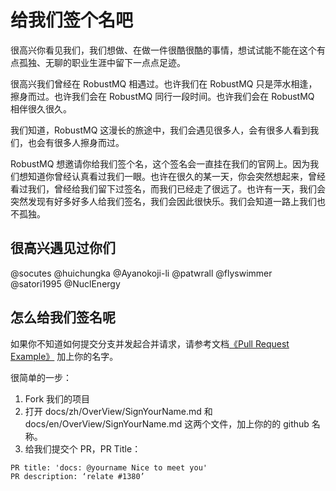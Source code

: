 # 给我们签个名吧

很高兴你看见我们，我们想做、在做一件很酷很酷的事情，想试试能不能在这个有点孤独、无聊的职业生涯中留下一点点足迹。

很高兴我们曾经在 RobustMQ 相遇过。也许我们在 RobustMQ 只是萍水相逢，擦身而过。也许我们会在 RobustMQ 同行一段时间。也许我们会在 RobustMQ 相伴很久很久。

我们知道，RobustMQ 这漫长的旅途中，我们会遇见很多人，会有很多人看到我们，也会有很多人擦身而过。

RobustMQ 想邀请你给我们签个名，这个签名会一直挂在我们的官网上。因为我们想知道你曾经认真看过我们一眼。也许在很久的某一天，你会突然想起来，曾经看过我们，曾经给我们留下过签名，而我们已经走了很远了。也许有一天，我们会突然发现有好多好多人给我们签名，我们会因此很快乐。我们会知道一路上我们也不孤独。

## 很高兴遇见过你们

@socutes @huichungka @Ayanokoji-li @patwrall @flyswimmer @satori1995 @NuclEnergy

## 怎么给我们签名呢

如果你不知道如何提交分支并发起合并请求，请参考文档[《Pull Request Example》](../ContributionGuide/Pull-Request-Example.md) 加上你的名字。

很简单的一步：

1. Fork 我们的项目
2. 打开 docs/zh/OverView/SignYourName.md 和 docs/en/OverView/SignYourName.md 这两个文件，加上你的的 github 名称。
3. 给我们提交个 PR，PR Title：

```
PR title: 'docs: @yourname Nice to meet you'
PR description: ‘relate #1380’
```
